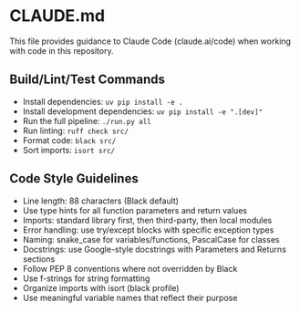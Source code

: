 # CLAUDE.md

This file provides guidance to Claude Code (claude.ai/code) when working with code in this repository.

## Build/Lint/Test Commands
- Install dependencies: `uv pip install -e .` 
- Install development dependencies: `uv pip install -e ".[dev]"`
- Run the full pipeline: `./run.py all`
- Run linting: `ruff check src/`
- Format code: `black src/`
- Sort imports: `isort src/`

## Code Style Guidelines
- Line length: 88 characters (Black default)
- Use type hints for all function parameters and return values
- Imports: standard library first, then third-party, then local modules
- Error handling: use try/except blocks with specific exception types
- Naming: snake_case for variables/functions, PascalCase for classes
- Docstrings: use Google-style docstrings with Parameters and Returns sections
- Follow PEP 8 conventions where not overridden by Black
- Use f-strings for string formatting
- Organize imports with isort (black profile)
- Use meaningful variable names that reflect their purpose